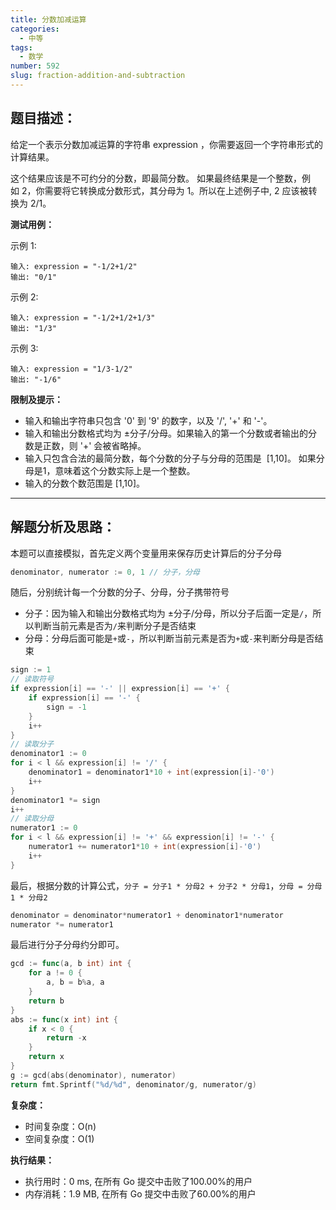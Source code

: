```yaml
---
title: 分数加减运算
categories:
  - 中等
tags:
  - 数学
number: 592
slug: fraction-addition-and-subtraction
---
```



## 题目描述：

给定一个表示分数加减运算的字符串 expression ，你需要返回一个字符串形式的计算结果。

这个结果应该是不可约分的分数，即最简分数。 如果最终结果是一个整数，例如 2，你需要将它转换成分数形式，其分母为 1。所以在上述例子中, 2 应该被转换为 2/1。


**测试用例：**

示例 1:
```
输入: expression = "-1/2+1/2"
输出: "0/1"
```
 
示例 2:
```
输入: expression = "-1/2+1/2+1/3"
输出: "1/3"
```
示例 3:
```
输入: expression = "1/3-1/2"
输出: "-1/6"
```
**限制及提示：**
- 输入和输出字符串只包含 '0' 到 '9' 的数字，以及 '/', '+' 和 '-'。
- 输入和输出分数格式均为 ±分子/分母。如果输入的第一个分数或者输出的分数是正数，则 '+' 会被省略掉。
- 输入只包含合法的最简分数，每个分数的分子与分母的范围是  [1,10]。 如果分母是1，意味着这个分数实际上是一个整数。
- 输入的分数个数范围是 [1,10]。


---
## 解题分析及思路：

本题可以直接模拟，首先定义两个变量用来保存历史计算后的分子分母
```go
denominator, numerator := 0, 1 // 分子，分母
```

随后，分别统计每一个分数的分子、分母，分子携带符号

- 分子：因为输入和输出分数格式均为 ±分子/分母，所以分子后面一定是`/`，所以判断当前元素是否为`/`来判断分子是否结束
- 分母：分母后面可能是`+`或`-`，所以判断当前元素是否为`+`或`-`来判断分母是否结束
```go
sign := 1
// 读取符号
if expression[i] == '-' || expression[i] == '+' {
    if expression[i] == '-' {
        sign = -1
    }
    i++
}
// 读取分子
denominator1 := 0
for i < l && expression[i] != '/' {
    denominator1 = denominator1*10 + int(expression[i]-'0')
    i++
}
denominator1 *= sign
i++
// 读取分母
numerator1 := 0
for i < l && expression[i] != '+' && expression[i] != '-' {
    numerator1 += numerator1*10 + int(expression[i]-'0')
    i++
}
```

最后，根据分数的计算公式，`分子 = 分子1 * 分母2 + 分子2 * 分母1`，`分母 = 分母1 * 分母2`
```go
denominator = denominator*numerator1 + denominator1*numerator
numerator *= numerator1
```

最后进行分子分母约分即可。
```go
gcd := func(a, b int) int {
    for a != 0 {
        a, b = b%a, a
    }
    return b
}
abs := func(x int) int {
    if x < 0 {
        return -x
    }
    return x
}
g := gcd(abs(denominator), numerator)
return fmt.Sprintf("%d/%d", denominator/g, numerator/g)
```

**复杂度：**
- 时间复杂度：O(n)
- 空间复杂度：O(1)

**执行结果：**
- 执行用时：0 ms, 在所有 Go 提交中击败了100.00%的用户
- 内存消耗：1.9 MB, 在所有 Go 提交中击败了60.00%的用户
